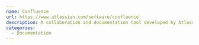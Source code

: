 ```yaml
---
name: Confluence
url: https://www.atlassian.com/software/confluence
description: A collaboration and documentation tool developed by Atlassian.
categories:
  - Documentation
---
```

